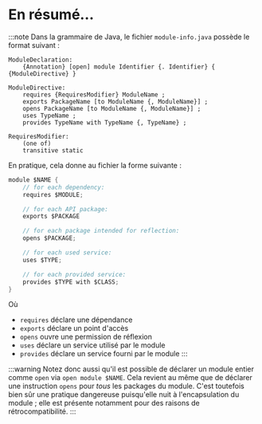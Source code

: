 # En résumé…
:::note
Dans la grammaire de Java, le fichier `module-info.java` possède le format suivant :
```
ModuleDeclaration:
    {Annotation} [open] module Identifier {. Identifier} { {ModuleDirective} }

ModuleDirective:
    requires {RequiresModifier} ModuleName ;
    exports PackageName [to ModuleName {, ModuleName}] ;
    opens PackageName [to ModuleName {, ModuleName}] ;
    uses TypeName ;
    provides TypeName with TypeName {, TypeName} ;

RequiresModifier:
    (one of)
    transitive static
```

En pratique, cela donne au fichier la forme suivante : 
```java showLineNumbers title="module-info.java"
module $NAME {
    // for each dependency:
    requires $MODULE;

    // for each API package:
    exports $PACKAGE

    // for each package intended for reflection:
    opens $PACKAGE;

    // for each used service:
    uses $TYPE;

    // for each provided service:
    provides $TYPE with $CLASS;
}
```

Où 
- `requires` déclare une dépendance
- `exports` déclare un point d'accès
- `opens` ouvre une permission de réflexion
- `uses` déclare un service utilisé par le module
- `provides` déclare un service fourni par le module
:::

:::warning
Notez donc aussi qu'il est possible de déclarer un module entier comme `open` via `open module $NAME`. Cela revient au même que de déclarer une instruction `opens` pour _tous_ les packages du module. C'est toutefois bien sûr une pratique dangereuse puisqu'elle nuit à l'encapsulation du module ; elle est présente notamment pour des raisons de rétrocompatibilité.
:::